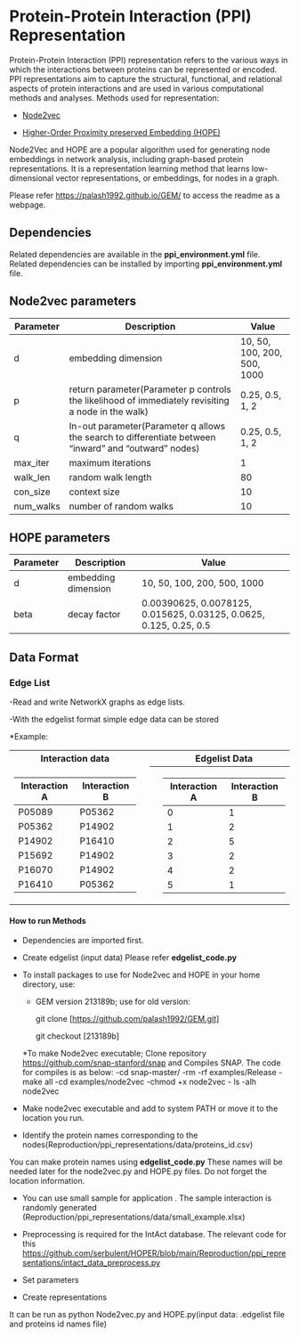 # Protein-Protein Interaction (PPI) Representation

Protein-Protein Interaction (PPI) representation refers to the various ways in which the interactions between proteins can be represented or encoded. PPI representations aim to capture the structural, functional, and relational aspects of protein interactions and are used in various computational methods and analyses.
Methods used for representation:

* [Node2vec](https://www.kdd.org/kdd2016/papers/files/rfp0218-groverA.pdf)

* [Higher-Order Proximity preserved Embedding (HOPE)](https://www.kdd.org/kdd2016/papers/files/rfp0184-ouA.pdf)

Node2Vec and HOPE are a popular algorithm used for generating node embeddings in network analysis, including graph-based protein representations. It is a representation learning method that learns low-dimensional vector representations, or embeddings, for nodes in a graph.

Please refer https://palash1992.github.io/GEM/ to access the readme as a webpage.

## Dependencies

Related dependencies are available in the **ppi_environment.yml** file. Related dependencies can be installed by importing **ppi_environment.yml** file.

## Node2vec parameters
| Parameter  |Description|  Value |
| ------------| ------------| ------------|
|       d     |  embedding dimension   | 10, 50, 100, 200, 500, 1000  |
|       p     |        return parameter(Parameter p controls the likelihood of immediately revisiting a node in the walk) |  0.25, 0.5, 1, 2 |
|       q     |       In-out parameter(Parameter q allows the search to differentiate between “inward” and “outward” nodes) | 0.25, 0.5, 1, 2|
|   max_iter  |        maximum iterations    | 1  |
|   walk_len  |        random walk length    |  80 |
|   con_size  |        context size    |  10 |
|   num_walks |        number of random walks    |10 |




## HOPE parameters

| Parameter  |Description |  Value   | 
| ------------| ------------|------------|
|       d     |  embedding dimension   |10, 50, 100, 200, 500, 1000 |
|      beta     |  decay factor  | 0.00390625, 0.0078125, 0.015625, 0.03125, 0.0625, 0.125, 0.25, 0.5 |



## Data Format
### Edge List
-Read and write NetworkX graphs as edge lists.

-With the edgelist format simple edge data can be stored

*Example:
 
 <table>
<tr><th> Interaction data </th><th></th><th></th><th> Edgelist Data </th></tr>
<tr><td>
 
|Interaction A|Interaction B|                
| ------------| ------------|
|  P05089     |   P05362    |
|  P05362	    |   P14902    |
|  P14902     |   P16410    |
|  P15692     |   P14902    |
|  P16070     |   P14902    |
|  P16410     |   P05362    |

</td><td></th><th></th><th>
 
|Interaction A|Interaction B|
| ------------| ------------|
|  0    |   1    |
|  1    |   2    |
|  2    |   5    |
|  3    |   2    |
|  4    |   2    |
|  5    |   1    |

</td></tr> </table>


#### How to run Methods

* Dependencies are imported first.

* Create edgelist (input data)  Please refer  **edgelist_code.py**

* To install packages to use for Node2vec and HOPE in your home directory, use:

  * GEM version 213189b; use for old version:
  
    git clone [https://github.com/palash1992/GEM.git]
    
    git checkout  [213189b]

  *To make Node2vec executable; Clone repository   https://github.com/snap-stanford/snap and Compiles SNAP. The code for compiles is as below:
    -cd snap-master/
      -rm -rf examples/Release
       -make all
        -cd examples/node2vec
         -chmod +x node2vec
          - ls -alh node2vec

* Make node2vec executable and add to system PATH or move it to the location you run.

* Identify the protein names corresponding to the nodes(Reproduction/ppi_representations/data/proteins_id.csv)

You can make protein names using **edgelist_code.py** These names will be needed later for the node2vec.py and HOPE.py files. Do not forget the location information.

  
* You can use small sample for application . The sample interaction is randomly generated (Reproduction/ppi_representations/data/small_example.xlsx) 

* Preprocessing is required for the IntAct database. The relevant code for 
 this  https://github.com/serbulent/HOPER/blob/main/Reproduction/ppi_representations/intact_data_preprocess.py 
 
* Set parameters

* Create representations


It can be run  as python Node2vec.py and HOPE.py(input data: .edgelist file and proteins id names file)



